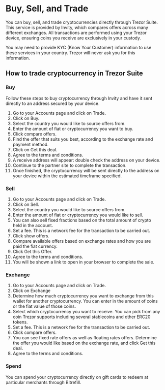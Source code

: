 # Buy, Sell, and Trade

You can buy, sell, and trade cryptocurrencies directly through Trezor Suite. This service is provided by Invity, which compares offers across many different exchanges. All transactions are performed using your Trezor device, ensuring coins you receive are exclusively in your custody.

You may need to provide KYC \(Know Your Customer\) information to use these services in your country. Trezor will never ask you for this information.

## How to trade cryptocurrency in Trezor Suite

### **Buy**

Follow these steps to buy cryptocurrency through Invity and have it sent directly to an address secured by your device.

1. Go to your Accounts page and click on Trade.
2. Click on Buy.
3. Select the country you would like to source offers from.
4. Enter the amount of fiat or cryptocurrency you want to buy.
5. Click compare offers.
6. Find the offer that suits you best, according to the exchange rate and payment method.
7. Click on Get this deal.
8. Agree to the terms and conditions.
9. A receive address will appear: double check the address on your device.
10. Continue to the partner site to complete the transaction.
11. Once finished, the cryptocurrency will be sent directly to the address on your device within the estimated timeframe specified.

### **Sell**

1. Go to your Accounts page and click on Trade.
2. Click on Sell.
3. Select the country you would like to source offers from.
4. Enter the amount of fiat or cryptocurrency you would like to sell.
5. You can also sell fixed fractions based on the total amount of crypto held in the account.
6. Set a fee. This is a network fee for the transaction to be carried out.
7. Click show offers.
8. Compare available offers based on exchange rates and how you are paid the fiat currency.
9. Click Get this Offer.
10. Agree to the terms and conditions.
11. You will be shown a link to open in your browser to complete the sale.

### **Exchange**

1. Go to your Accounts page and click on Trade.
2. Click on Exchange
3. Determine how much cryptocurrency you want to exchange from this wallet for another cryptocurrency. You can enter in the amount of coins or the fiat value of those coins.
4. Select which cryptocurrency you want to receive. You can pick from any coin Trezor supports including several stablecoins and other ERC20 tokens.
5. Set a fee. This is a network fee for the transaction to be carried out.
6. Click compare offers.
7. You can see fixed rate offers as well as floating rates offers. Determine the offer you would like based on the exchange rate, and click Get this deal.
8. Agree to the terms and conditions.

### **Spend**

You can spend your cryptocurrency directly on gift cards to redeem at particular merchants through Bitrefill.

